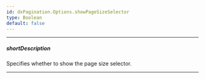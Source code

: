 ```yaml
---
id: dxPagination.Options.showPageSizeSelector
type: Boolean
default: false
---
```

---
##### shortDescription
Specifies whether to show the page size selector.

---
